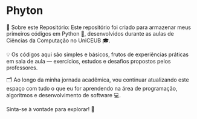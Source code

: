 # Phyton
📘 Sobre este Repositório:
Este repositório foi criado para armazenar meus primeiros códigos em Python 🐍, desenvolvidos durante as aulas de Ciências da Computação no UniCEUB 🎓.

💡 Os códigos aqui são simples e básicos, frutos de experiências práticas em sala de aula — exercícios, estudos e desafios propostos pelos professores.

🗂️ Ao longo da minha jornada acadêmica, vou continuar atualizando este espaço com tudo o que eu for aprendendo na área de programação, algoritmos e desenvolvimento de software 💻.

Sinta-se à vontade para explorar! 🚀


